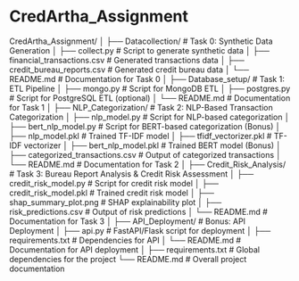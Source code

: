 # CredArtha_Assignment
CredArtha_Assignment/
│
├── Datacollection/                    # Task 0: Synthetic Data Generation
│   ├── collect.py                     # Script to generate synthetic data
│   ├── financial_transactions.csv     # Generated transactions data
│   ├── credit_bureau_reports.csv      # Generated credit bureau data
│   └── README.md                      # Documentation for Task 0
│
├── Database_setup/                    # Task 1: ETL Pipeline
│   ├── mongo.py                       # Script for MongoDB ETL
│   ├── postgres.py                    # Script for PostgreSQL ETL (optional)
│   └── README.md                      # Documentation for Task 1
│
├── NLP_Categorization/                # Task 2: NLP-Based Transaction Categorization
│   ├── nlp_model.py                   # Script for NLP-based categorization
│   ├── bert_nlp_model.py              # Script for BERT-based categorization (Bonus)
│   ├── nlp_model.pkl                  # Trained TF-IDF model
│   ├── tfidf_vectorizer.pkl           # TF-IDF vectorizer
│   ├── bert_nlp_model.pkl             # Trained BERT model (Bonus)
│   ├── categorized_transactions.csv   # Output of categorized transactions
│   └── README.md                      # Documentation for Task 2
│
├── Credit_Risk_Analysis/              # Task 3: Bureau Report Analysis & Credit Risk Assessment
│   ├── credit_risk_model.py           # Script for credit risk model
│   ├── credit_risk_model.pkl          # Trained credit risk model
│   ├── shap_summary_plot.png          # SHAP explainability plot
│   ├── risk_predictions.csv           # Output of risk predictions
│   └── README.md                      # Documentation for Task 3
│
├── API_Deployment/                    # Bonus: API Deployment
│   ├── api.py                         # FastAPI/Flask script for deployment
│   ├── requirements.txt               # Dependencies for API
│   └── README.md                      # Documentation for API deployment
│
├── requirements.txt                   # Global dependencies for the project
└── README.md                          # Overall project documentation
